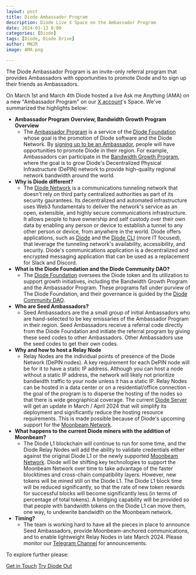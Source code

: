 ```yaml
---
layout: post
title: Diode Ambassador Program
description: Diode Live X Space on the Ambassador Program
date: 2024-03-13 8:00
categories: [Diode]
tags: [Diode, Diode Drive]
author: MNJR
image: AMA.png

---
```

The Diode Ambassador Program is an invite-only referral program that provides Ambassadors with opportunities to promote Diode and to sign up their friends as Ambassadors.

On March 1st and March 4th Diode hosted a live Ask me Anything (AMA) on a new "Ambassador Program" on our [X account](https://twitter.com/diode_chain)'s Space. We've summarized the highlights below:

*   **Ambassador Program Overview, Bandwidth Growth Program Overview**
    *   The [Ambassador Program](https://diode.foundation/docs/programs/ambassador_program.html) is a service of the [Diode Foundation](https://diode.foundation/) whose goal is the promotion of Diode software and the Diode Network.  By [signing up to be an Ambassador](https://diode.foundation/docs/programs/ambassador_program.html#registration), people will have opportunities to promote Diode in their region. For example, Ambassadors can participate in the [Bandwidth Growth Program](https://diode.foundation/docs/programs/bandwidth_growth_program.html), where the goal is to grow Diode's Decentralized Physical Infrastructure (DePIN) network to provide high-quality regional network bandwidth around the world.
*   **Why is Diode different?**
    *   The [Diode Network](https://diode.io/solutions/network/) is a communications tunneling network that doesn't rely on third party centralized authorities as part of its security gaurantees.  Its decentralized and automated infrastructure uses Web3 fundamentals to deliver the network's service as an open, extensible, and highly secure communications infrastructure.  It allows people to have ownership and self custody over their own data by enabling any person or device to establish a tunnel to any other person or device, from anywhere in the world.  Diode offers applications, such as [Diode](https://diode.io/solutions/app/) and the [Diode CLI](https://diode.io/solutions/cli/) (more IT focused), that leverage the tunneling network's availability, accessibility, and security.  Diode's communications application is a decentralized and encrypted messaging application that can be used as a replacement for Slack and Discord.
*   **What is the Diode Foundation and the Diode Community DAO?**
    *   The [Diode Foundation](https://diode.foundation/) oversees the Diode token and its utilization to support growth initiatives, including the Bandwidth Growth Program and the Ambassador Program. These programs fall under purview of The Diode Foundation, and their governance is guided by the [Diode Community DAO](https://diode.foundation/docs/dao.html).
*   **Who are  Seed Ambassadors?**
    *   Seed Ambassadors are the a small group of initial Ambassadors who are hand-selected to be key emissaries of the Ambassador Program in their region.  Seed Ambassadors receive a referral code directly from the Diode Foundation and initiate the referral program by giving these seed codes to other Ambassadors.  Other Ambassadors use the seed codes to get their own codes.
*   **Why and how to host a Relay Node**
    *   Relay Nodes are the individual points of presence of the Diode Network (DePIN nodes).  A key requirement for each DePIN node will be for it to have a static IP address.  Although you can host a node without a static IP address, the network will likely not prioritize bandwidth traffic to your node unless it has a static IP.  Relay Nodes can be hosted in a data center or on a residential/office connection - the goal of the program is to disperse the hosting of the nodes so that there is wide geographical coverage. The current [Diode Server](https://github.com/diodechain/diode_server) will get an update in March / April 2024 that will simplify its deployment and significantly reduce the hosting resource requirements.  This is made possible because of Diode's upcoming support for the [Moonbeam Network](https://moonbeam.network).
*   **What happens to the current Diode miners with the addition of Moonbeam?**
    *   The Diode L1 blockchain will continue to run for some time, and the Diode Relay Nodes will add the ability to validate credentials either against the original Diode L1 or the newly supported  [Moonbeam Network](https://diode.io/blog/diode-moonbeam-partnership).  Diode will be shifting key technologies to support the Moonbeam Network over time to take advantage of the faster blocktimes and cross-chain compatibility layers.  However, new tokens will be mined still on the Diode L1.  The Diode L1 block time will be reduced significantly, so that the rate of new token rewards for successful blocks will become significantly less (in terms of percentage of total tokens). A bridging capability will be provided so that people with bandwidth tokens on the Diode L1 can move them, one way, to undewrite bandwidth on the Moonbeam network.
*   **Timing?**
    *   The team is working hard to have all the pieces in place to announce Seed Ambassadors, provide Moonbeam-anchored communications, and to enable lightweight Relay Nodes in late March 2024.  Please monitor our [Telegram Channel](https://t.me/diode_chain) for announcements.


To explore further please:
<div class="story__buttons">
  <a href="{{"https://contactdiode.paperform.co"}}" class="btn" target="">Get in Touch</a>
  <a href="#download-app" class="btn popup-open" target="">Try Diode Out</a>
</div>

